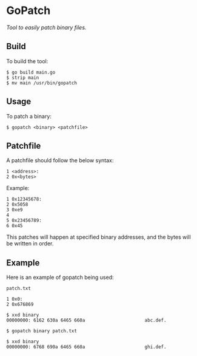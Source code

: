 # GoPatch

*Tool to easily patch binary files.*

## Build

To build the tool:

```
$ go build main.go
$ strip main
$ mv main /usr/bin/gopatch
```

## Usage

To patch a binary:

```
$ gopatch <binary> <patchfile>
```

## Patchfile

A patchfile should follow the below syntax:

```
1 <address>:
2 0x<bytes>
```

Example:

```
1 0x12345678:
2 0x5058
3 0xe9
4
5 0x23456789:
6 0x45
```

This patches will happen at specified binary addresses, and the bytes will be
written in order.

## Example

Here is an example of gopatch being used:

`patch.txt`
```
1 0x0:
2 0x676869
```

```
$ xxd binary
00000000: 6162 630a 6465 660a                      abc.def.

$ gopatch binary patch.txt

$ xxd binary
00000000: 6768 690a 6465 660a                      ghi.def.
```
